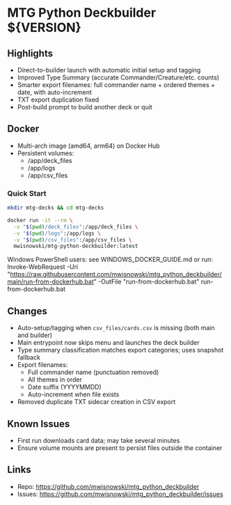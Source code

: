# MTG Python Deckbuilder ${VERSION}

## Highlights
- Direct-to-builder launch with automatic initial setup and tagging
- Improved Type Summary (accurate Commander/Creature/etc. counts)
- Smarter export filenames: full commander name + ordered themes + date, with auto-increment
- TXT export duplication fixed
- Post-build prompt to build another deck or quit

## Docker
- Multi-arch image (amd64, arm64) on Docker Hub
- Persistent volumes:
  - /app/deck_files
  - /app/logs
  - /app/csv_files

### Quick Start
```bash
mkdir mtg-decks && cd mtg-decks

docker run -it --rm \
  -v "$(pwd)/deck_files":/app/deck_files \
  -v "$(pwd)/logs":/app/logs \
  -v "$(pwd)/csv_files":/app/csv_files \
  mwisnowski/mtg-python-deckbuilder:latest
```

Windows PowerShell users: see WINDOWS_DOCKER_GUIDE.md or run:
Invoke-WebRequest -Uri "https://raw.githubusercontent.com/mwisnowski/mtg_python_deckbuilder/main/run-from-dockerhub.bat" -OutFile "run-from-dockerhub.bat" run-from-dockerhub.bat

## Changes
- Auto-setup/tagging when `csv_files/cards.csv` is missing (both main and builder)
- Main entrypoint now skips menu and launches the deck builder
- Type summary classification matches export categories; uses snapshot fallback
- Export filenames:
  - Full commander name (punctuation removed)
  - All themes in order
  - Date suffix (YYYYMMDD)
  - Auto-increment when file exists
- Removed duplicate TXT sidecar creation in CSV export

## Known Issues
- First run downloads card data; may take several minutes
- Ensure volume mounts are present to persist files outside the container

## Links
- Repo: https://github.com/mwisnowski/mtg_python_deckbuilder
- Issues: https://github.com/mwisnowski/mtg_python_deckbuilder/issues
